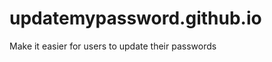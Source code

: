 updatemypassword.github.io
==========================

Make it easier for users to update their passwords
